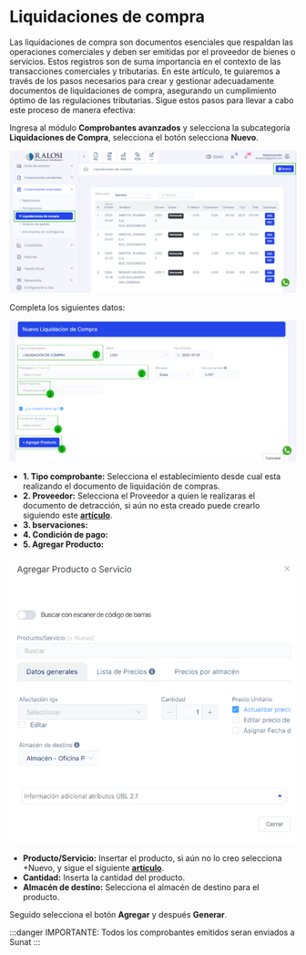 # Liquidaciones de compra

Las liquidaciones de compra son documentos esenciales que respaldan las operaciones comerciales y deben ser emitidas por el proveedor de bienes o servicios. Estos registros son de suma importancia en el contexto de las transacciones comerciales y tributarias. En este artículo, te guiaremos a través de los pasos necesarios para crear y gestionar adecuadamente documentos de liquidaciones de compra, asegurando un cumplimiento óptimo de las regulaciones tributarias. Sigue estos pasos para llevar a cabo este proceso de manera efectiva:

Ingresa al módulo **Comprobantes avanzados** y selecciona la subcategoría **Liquidaciones de Compra**, selecciona el botón selecciona **Nuevo**.

![Alt text](img/liquidacipon1.jpg)

Completa los siguientes datos:

![Alt text](img/liquidacipon2.jpg)

- **1. Tipo comprobante:** Selecciona el establecimiento desde cual esta realizando el documento de liquidación de compras.
- **2. Proveedor:** Selecciona el Proveedor a quien le realizaras el documento de detracción, si aún no esta creado puede crearlo siguiendo este **[artículo](https://fastura.github.io/documentacion/compras/Proveedores-creaci%C3%B3n-individual)**.
- **3. bservaciones:**
- **4. Condición de pago:**
- **5. Agregar Producto:**

![Alt text](img/liquidacipon3.png)

- **Producto/Servicio:** Insertar el producto, si aún no lo creo selecciona +Nuevo, y sigue el siguiente **[artículo](https://fastura.github.io/documentacion/productos-servicios/Productos-Creacion-basica)**.
- **Cantidad:** Inserta la cantidad del producto.
- **Almacén de destino:** Selecciona el almacén de destino para el producto.

Seguido selecciona el botón **Agregar** y después **Generar**.

:::danger IMPORTANTE:
Todos los comprobantes emitidos seran enviados a Sunat
:::
